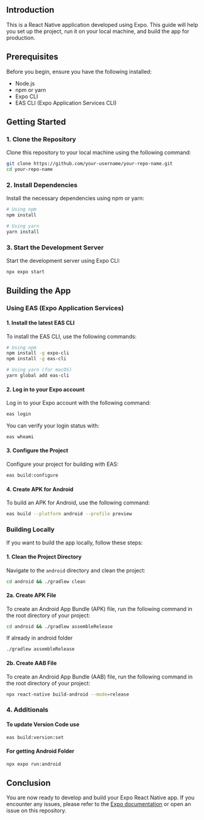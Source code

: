 ## Introduction

This is a React Native application developed using Expo. This guide will help you set up the project, run it on your local machine, and build the app for production.

## Prerequisites

Before you begin, ensure you have the following installed:

- Node.js
- npm or yarn
- Expo CLI
- EAS CLI (Expo Application Services CLI)

## Getting Started

### 1. Clone the Repository

Clone this repository to your local machine using the following command:

```bash
git clone https://github.com/your-username/your-repo-name.git
cd your-repo-name
```

### 2. Install Dependencies

Install the necessary dependencies using npm or yarn:

```bash
# Using npm
npm install

# Using yarn
yarn install
```

### 3. Start the Development Server

Start the development server using Expo CLI:

```bash
npx expo start
```

## Building the App

### Using EAS (Expo Application Services)

#### 1. Install the latest EAS CLI

To install the EAS CLI, use the following commands:

```bash
# Using npm
npm install -g expo-cli
npm install -g eas-cli

# Using yarn (for macOS)
yarn global add eas-cli
```

#### 2. Log in to your Expo account

Log in to your Expo account with the following command:

```bash
eas login
```

You can verify your login status with:

```bash
eas whoami
```

#### 3. Configure the Project

Configure your project for building with EAS:

```bash
eas build:configure
```

#### 4. Create APK for Android

To build an APK for Android, use the following command:

```bash
eas build --platform android --profile preview
```

### Building Locally

If you want to build the app locally, follow these steps:

#### 1. Clean the Project Directory

Navigate to the `android` directory and clean the project:

```bash
cd android && ./gradlew clean
```

#### 2a. Create APK File

To create an Android App Bundle (APK) file, run the following command in the root directory of your project:

```bash
cd android && ./gradlew assembleRelease
```

If already in android folder
```bash
./gradlew assembleRelease
```

#### 2b. Create AAB File

To create an Android App Bundle (AAB) file, run the following command in the root directory of your project:

```bash
npx react-native build-android --mode=release
```

### 4. Additionals

#### To update Version Code use

```bash
eas build:version:set
```

#### For getting Android Folder

```bash
npx expo run:android
```

## Conclusion

You are now ready to develop and build your Expo React Native app. If you encounter any issues, please refer to the [Expo documentation](https://docs.expo.dev/) or open an issue on this repository.
